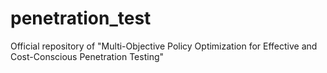 # penetration_test
Official repository of "Multi-Objective Policy Optimization for Effective and Cost-Conscious Penetration Testing"
